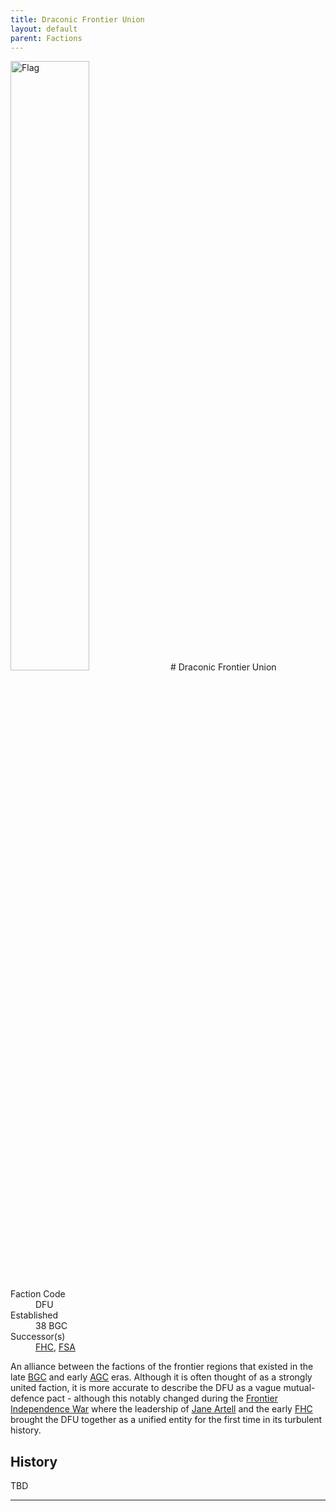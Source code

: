 ```yaml
---
title: Draconic Frontier Union
layout: default
parent: Factions
---
```


<img src="../../img/flag_dfu.png" alt="Flag" width="50%"/>
# Draconic Frontier Union
<dl>
    <dt>Faction Code</dt><dd>DFU</dd>
    <dt>Established</dt><dd>38 BGC</dd>
    <dt>Successor(s)</dt><dd><a href="fhc.html">FHC</a>, <a href="fsa.html">FSA</a></dd>
</dl>

An alliance between the factions of the frontier regions that existed in the late [BGC] and early [AGC] eras. Although it is often thought of as a strongly united faction, it is more accurate to describe the DFU as a vague mutual-defence pact - although this notably changed during the [Frontier Independence War] where the leadership of [Jane Artell] and the early [FHC] brought the DFU together as a unified entity for the first time in its turbulent history.

## History
TBD

----

[FHC]: ./fhc.html

[Frontier Independence War]: ../history/conflicts/frontier_independence_war.html

[Jane Artell]: ../characters/jane_artell

[BGC]: ../../history/#history
[AGC]: ../../history/#history